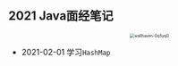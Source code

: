 ## 2021 Java面经笔记

<center><img src="https://ning-wang.oss-cn-beijing.aliyuncs.com/blog-imags/wallhaven-0q5yq0.jpg" alt="wallhaven-0q5yq0" style="zoom:50%;" /></center>



* 2021-02-01 学习`HashMap`